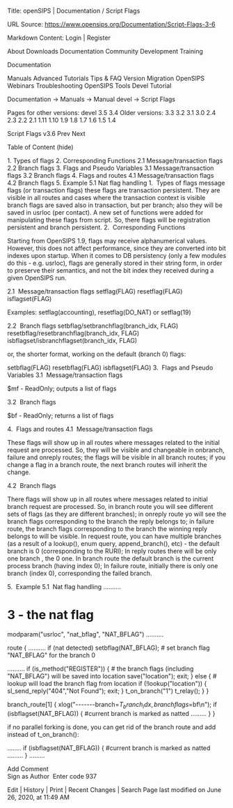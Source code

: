 Title: openSIPS | Documentation / Script Flags

URL Source: https://www.opensips.org/Documentation/Script-Flags-3-6

Markdown Content:
Login | Register



 
About Downloads Documentation Community Development Training

Documentation

Manuals
Advanced Tutorials
Tips & FAQ
Version Migration
OpenSIPS Webinars
Troubleshooting
OpenSIPS Tools
Devel Tutorial
	
Documentation -> Manuals -> Manual devel -> Script Flags

Pages for other versions: devel 3.5 3.4 Older versions: 3.3 3.2 3.1 3.0 2.4 2.3 2.2 2.1 1.11 1.10 1.9 1.8 1.7 1.6 1.5 1.4




Script Flags v3.6
Prev	Next

Table of Content (hide)

1. Types of flags
2. Corresponding Functions
2.1 Message/transaction flags
2.2 Branch flags
3. Flags and Pseudo Variables
3.1 Message/transaction flags
3.2 Branch flags
4. Flags and routes
4.1 Message/transaction flags
4.2 Branch flags
5. Example
5.1 Nat flag handling
1.  Types of flags
message flags (or transaction flags) these flags are transaction persistent. They are visible in all routes and cases where the transaction context is visible
branch flags are saved also in transaction, but per branch; also they will be saved in usrloc (per contact). A new set of functions were added for manipulating these flags from script. So, there flags will be registration persistent and branch persistent.
2.  Corresponding Functions

Starting from OpenSIPS 1.9, flags may receive alphanumerical values. However, this does not affect performance, since they are converted into bit indexes upon startup. When it comes to DB persistency (only a few modules do this - e.g. usrloc), flags are generally stored in their string form, in order to preserve their semantics, and not the bit index they received during a given OpenSIPS run.

2.1  Message/transaction flags
setflag(FLAG)
resetflag(FLAG)
isflagset(FLAG)

Examples: setflag(accounting), resetflag(DO_NAT) or setflag(19)

2.2  Branch flags
setbflag/setbranchflag(branch_idx, FLAG)
resetbflag/resetbranchflag(branch_idx, FLAG)
isbflagset/isbranchflagset(branch_idx, FLAG)


or, the shorter format, working on the default (branch 0) flags:

setbflag(FLAG)
resetbflag(FLAG)
isbflagset(FLAG)
3.  Flags and Pseudo Variables
3.1  Message/transaction flags

$mf - ReadOnly; outputs a list of flags

3.2  Branch flags

$bf - ReadOnly; returns a list of flags

4.  Flags and routes
4.1  Message/transaction flags

These flags will show up in all routes where messages related to the initial request are processed. So, they will be visible and changeable in onbranch, failure and onreply routes; the flags will be visible in all branch routes; if you change a flag in a branch route, the next branch routes will inherit the change.

4.2  Branch flags

There flags will show up in all routes where messages related to initial branch request are processed. So, in branch route you will see different sets of flags (as they are different branches); in onreply route yo will see the branch flags corresponding to the branch the reply belongs to; in failure route, the branch flags corresponding to the branch the winning reply belongs to will be visible. In request route, you can have multiple branches (as a result of a lookup(), enum query, append_branch(), etc) - the default branch is 0 (corresponding to the RURI); In reply routes there will be only one branch , the 0 one. In branch route the default branch is the current process branch (having index 0); In failure route, initially there is only one branch (index 0), corresponding the failed branch.

5.  Example
5.1  Nat flag handling
 ..........
 # 3 - the nat flag
 modparam("usrloc", "nat_bflag", "NAT_BFLAG")
 ..........

 route {
   ..........
   if (nat detected)
      setbflag(NAT_BFLAG); # set branch flag "NAT_BFLAG" for the branch 0

   ..........
   if (is_method("REGISTER")) {
      # the branch flags (including "NAT_BFLAG") will be saved into location
      save("location");
      exit;
   } else {
      # lookup will load the branch flag from location
      if (!lookup("location")) {
         sl_send_reply("404","Not Found");
         exit;
      }
      t_on_branch("1")
      t_relay();
   }
 }

 branch_route[1] {
   xlog("-------branch=$T_branch_idx, branch flags=$bf\n");
   if (isbflagset(NAT_BFLAG)) {
      #current branch is marked as natted
      .........
   }
 }


if no parallel forking is done, you can get rid of the branch route and add instead of t_on_branch():

   ........
   if (isbflagset(NAT_BFLAG)) {
      #current branch is marked as natted
      .........
   }
   ......... 

Add Comment 	
Sign as Author 	
Enter code 937	  


Edit | History | Print | Recent Changes | Search
Page last modified on June 26, 2020, at 11:49 AM
